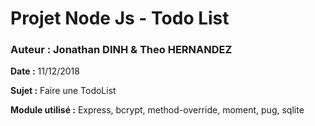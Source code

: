 # Projet Node Js - Todo List
### Auteur : Jonathan DINH & Theo HERNANDEZ

**Date :** 11/12/2018

**Sujet :** Faire une TodoList

**Module utilisé :** Express, bcrypt, method-override, moment, pug, sqlite
